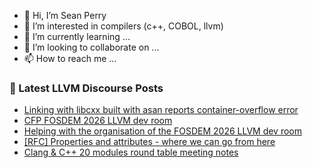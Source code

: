 - 👋 Hi, I’m Sean Perry
- 👀 I’m interested in compilers (c++, COBOL, llvm)
- 🌱 I’m currently learning ...
- 💞️ I’m looking to collaborate on ...
- 📫 How to reach me ...

<!---
s66perry/s66perry is a ✨ special ✨ repository because its `README.md` (this file) appears on your GitHub profile.
You can click the Preview link to take a look at your changes.
--->
### 📕 Latest LLVM Discourse Posts

<!-- DISCOURSE-LLVM:START -->
- [Linking with libcxx built with asan reports container-overflow error](https://discourse.llvm.org/t/linking-with-libcxx-built-with-asan-reports-container-overflow-error/88687#post_2)
- [CFP FOSDEM 2026 LLVM dev room](https://discourse.llvm.org/t/cfp-fosdem-2026-llvm-dev-room/88746#post_1)
- [Helping with the organisation of the FOSDEM 2026 LLVM dev room](https://discourse.llvm.org/t/helping-with-the-organisation-of-the-fosdem-2026-llvm-dev-room/88448#post_3)
- [[RFC] Properties and attributes - where we can go from here](https://discourse.llvm.org/t/rfc-properties-and-attributes-where-we-can-go-from-here/88745#post_1)
- [Clang &amp; C++ 20 modules round table meeting notes](https://discourse.llvm.org/t/clang-c-20-modules-round-table-meeting-notes/88744#post_1)
<!-- DISCOURSE-LLVM:END -->
